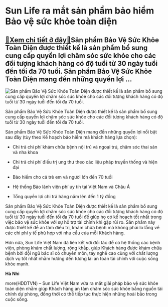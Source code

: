 Sun Life ra mắt sản phẩm bảo hiểm Bảo vệ sức khỏe toàn diện
===========================================================

[:gift:Xem chi tiết ở đây:gift:](https://hddtvn.com/sun-life-ra-mat-san-pham-bao-hiem-bao-ve-suc-khoe-toan-dien/)Sản phẩm Bảo Vệ Sức Khỏe Toàn Diện được thiết kế là sản phẩm bổ sung cung cấp quyền lợi chăm sóc sức khỏe cho các đối tượng khách hàng có độ tuổi từ 30 ngày tuổi đến tối đa 70 tuổi. Sản phẩm Bảo Vệ Sức Khỏe Toàn Diện mang đến những quyền lợi …
---------------------------------------------------------------------------------------------------------------------------------------------------------------------------------------------------------------------------------------------------





![Sản phẩm Bảo Vệ Sức Khỏe Toàn Diện được thiết kế là sản phẩm bổ sung cung cấp quyền lợi chăm sóc sức khỏe cho các đối tượng khách hàng có độ tuổi từ 30 ngày tuổi đến tối đa 70 tuổi.](https://hddtvn.com/wp-content/uploads/2021/01/3244_Sun_Life_2.jpg "Sản phẩm Bảo Vệ Sức Khỏe Toàn Diện được thiết kế là sản phẩm bổ sung cung cấp quyền lợi chăm sóc sức khỏe cho các đối tượng khách hàng có độ tuổi từ 30 ngày tuổi đến tối đa 70 tuổi.")


Sản phẩm Bảo Vệ Sức Khỏe Toàn Diện được thiết kế là sản phẩm bổ sung cung cấp quyền lợi chăm sóc sức khỏe cho các đối tượng khách hàng có độ tuổi từ 30 ngày tuổi đến tối đa 70 tuổi.



Sản phẩm Bảo Vệ Sức Khỏe Toàn Diện mang đến những quyền lợi nổi bật sau đây (tùy theo Kế hoạch bảo hiểm mà khách hàng lựa chọn):




* Chi trả chi phí khám chữa bệnh nội trú và ngoại trú, chăm sóc thai sản và nha khoa

* Chi trả chi phí điều trị ung thư theo các liệu pháp truyền thống và hiện đại

* Bảo hiểm cho cả trẻ em và người lớn đến 70 tuổi

* Hệ thống Bảo lãnh viện phí uy tín tại Việt Nam và Châu Á

* Tổng quyền lợi chi trả hàng năm lên đến 1 tỷ đồng



Sản phẩm Bảo Vệ Sức Khỏe Toàn Diện được thiết kế là sản phẩm bổ sung cung cấp quyền lợi chăm sóc sức khỏe cho các đối tượng khách hàng có độ tuổi từ 30 ngày tuổi đến tối đa 70 tuổi để giúp họ có kế hoạch tốt nhất trong việc bảo vệ sức khỏe với sự hỗ trợ tài chính khi gặp rủi ro. Sản phẩm này được thiết kế để an tâm điều trị, khám chữa bệnh mà không phải lo lắng về các chi phí y tế phù hợp với nhu cầu của mỗi Khách hàng.


Hơn nữa, Sun Life Việt Nam đã liên kết với đối tác để có hệ thống các bệnh viện, phòng khám chất lượng, rộng khắp, giúp Khách hàng được khám chữa bệnh bởi đội ngũ bác sĩ có chuyên môn, tay nghề cao cùng với chất lượng dịch vụ tốt nhất nhằm hướng đến tương lai an toàn tài chính với cuộc sống khỏe mạnh.




**Hà Nhi**



more(HDDTVN) – Sun Life Việt Nam vừa ra mắt giải pháp bảo vệ sức khỏe toàn diện nhằm giúp Khách hàng an tâm chăm sóc sức khỏe bằng nguồn tài chính dự phòng, đồng thời có thể tiếp tục thực hiện những hoài bão trong cuộc sống.

